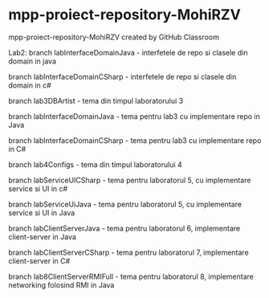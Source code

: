 # mpp-proiect-repository-MohiRZV
mpp-proiect-repository-MohiRZV created by GitHub Classroom

Lab2:
branch labInterfaceDomainJava - interfetele de repo si clasele din domain in java

branch labInterfaceDomainCSharp - interfetele de repo si clasele din domain in c#

branch lab3DBArtist - tema din timpul laboratorului 3

branch labInterfaceDomainJava - tema pentru lab3 cu implementare repo in Java

branch labInterfaceDomainCSharp - tema pentru lab3 cu implementare repo in C#

branch lab4Configs - tema din timpul laboratorului 4

branch labServiceUICSharp - tema pentru laboratorul 5, cu implementare service si UI in c#

branch labServiceUiJava - tema pentru laboratorul 5, cu implementare service si UI in Java

branch labClientServerJava - tema pentru laboratorul 6, implementare client-server in Java

branch labClientServerCSharp - tema pentru laboratorul 7, implementare client-server in C#

branch lab8ClientServerRMIFull - tema pentru laboratorul 8, implementare networking folosind RMI in Java
